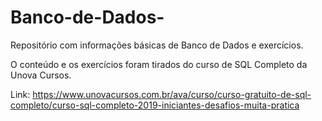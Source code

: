 # Banco-de-Dados-
Repositório com informações básicas de Banco de Dados e exercícios.

O conteúdo e os exercícios foram tirados do curso de SQL Completo da Unova Cursos.

Link: https://www.unovacursos.com.br/ava/curso/curso-gratuito-de-sql-completo/curso-sql-completo-2019-iniciantes-desafios-muita-pratica

